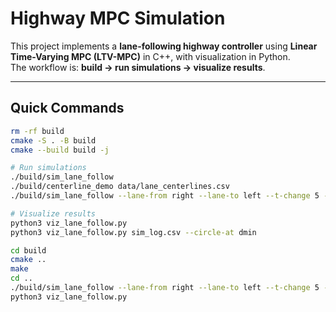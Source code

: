# Highway MPC Simulation

This project implements a **lane-following highway controller** using **Linear Time-Varying MPC (LTV-MPC)** in C++, with visualization in Python.  
The workflow is: **build → run simulations → visualize results**.

---

## Quick Commands

```bash
rm -rf build
cmake -S . -B build
cmake --build build -j

# Run simulations
./build/sim_lane_follow
./build/centerline_demo data/lane_centerlines.csv
./build/sim_lane_follow --lane-from right --lane-to left --t-change 5 --T-change 4

# Visualize results
python3 viz_lane_follow.py
python3 viz_lane_follow.py sim_log.csv --circle-at dmin

cd build
cmake ..
make
cd ..
./build/sim_lane_follow --lane-from right --lane-to left --t-change 5 --T-change 4
python3 viz_lane_follow.py